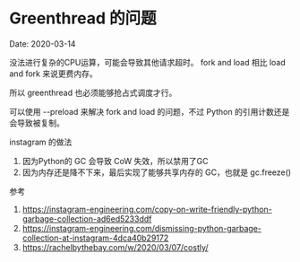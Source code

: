 # Greenthread 的问题

Date: 2020-03-14

没法进行复杂的CPU运算，可能会导致其他请求超时。
fork and load 相比 load and fork 来说更费内存。

所以 greenthread 也必须能够抢占式调度才行。

可以使用 --preload 来解决 fork and load 的问题，不过 Python 的引用计数还是会导致被复制。

instagram 的做法

1. 因为Python的 GC 会导致 CoW 失效，所以禁用了GC
2. 因为内存还是降不下来，最后实现了能够共享内存的 GC，也就是 gc.freeze()


参考

1. https://instagram-engineering.com/copy-on-write-friendly-python-garbage-collection-ad6ed5233ddf
2. https://instagram-engineering.com/dismissing-python-garbage-collection-at-instagram-4dca40b29172
3. https://rachelbythebay.com/w/2020/03/07/costly/
